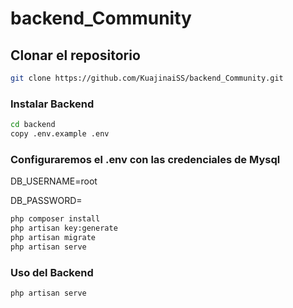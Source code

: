 # backend_Community
## Clonar el repositorio
```bash
git clone https://github.com/KuajinaiSS/backend_Community.git
```

### Instalar Backend
```bash
cd backend
copy .env.example .env
```

### Configuraremos el .env con las credenciales de Mysql
DB_USERNAME=root

DB_PASSWORD=

```bash
php composer install
php artisan key:generate
php artisan migrate
php artisan serve
```

### Uso del Backend
```bash
php artisan serve
```
